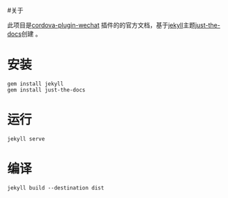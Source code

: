 

#关于

此项目是[cordova-plugin-wechat](https://github.com/xu-li/cordova-plugin-wechat) 插件的的官方文档，基于[jekyll](https://jekyllrb.com/)主题[just-the-docs](https://pmarsceill.github.io/just-the-docs/)创建 。



# 安装

```shell
gem install jekyll
gem install just-the-docs
```



# 运行

```shell
jekyll serve
```



# 编译

```shell
jekyll build --destination dist
```

